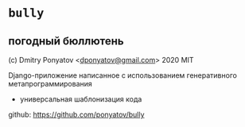 #  `bully`
## погодный бюллютень

(c) Dmitry Ponyatov <<dponyatov@gmail.com>> 2020 MIT

Django-приложение написанное с использованием генеративного метапрограммирования
* универсальная шаблонизация кода

github: https://github.com/ponyatov/bully
